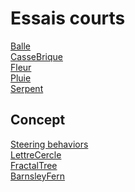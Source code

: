 <html>
  <head>
    <meta charset="utf-8"/>
  </head>
  <body>
    <h1>Essais courts</h1>
    <a href="./Balle/">Balle</a>
    <br>
    <a href="./CasseBrique/">CasseBrique</a>    
    <br>
    <a href="./Fleur/">Fleur</a>
    <br>
    <a href="./Pluie/">Pluie</a>
    <br>
    <a href="./Serpent/">Serpent</a>
    <h2>Concept</h2>
    <a href="./Steering/">Steering behaviors</a>
    <br>
    <a href="./LettreCercle/">LettreCercle</a>
    <br>
    <a href="./FractalTree/">FractalTree</a>
    <br>
    <a href="./BarnsleyFern/">BarnsleyFern</a>
  </body>
</html>
